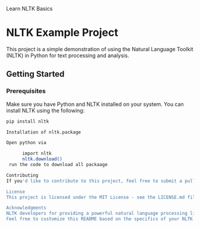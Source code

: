 Learn NLTK Basics

# NLTK Example Project

This project is a simple demonstration of using the Natural Language Toolkit (NLTK) in Python for text processing and analysis.

## Getting Started
### Prerequisites

Make sure you have Python and NLTK installed on your system. You can install NLTK using the following:

```bash
pip install nltk

Installation of nltk.package

Open python via 

	  import nltk
	  nltk.download()
 run the code to download all packaage

Contributing
If you'd like to contribute to this project, feel free to submit a pull request. For major changes, please open an issue first to discuss the proposed changes.

License
This project is licensed under the MIT License - see the LICENSE.md file for details.

Acknowledgments
NLTK developers for providing a powerful natural language processing library.
Feel free to customize this README based on the specifics of your NLTK project. Include additional sections such as "Examples," "Troubleshooting," or "References" based on the content and complexity of your project.







